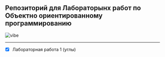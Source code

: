 ## Репозиторий для Лабораторынх работ по Объектно ориентированному программированию

![vibe](https://i.pinimg.com/1200x/92/92/99/929299542198c850581566be51e72ec1.jpg)

---

 - [x] Лабораторная работа 1 (углы)
